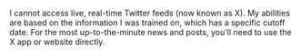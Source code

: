 I cannot access live, real-time Twitter feeds (now known as X). My abilities are based on the information I was trained on, which has a specific cutoff date. For the most up-to-the-minute news and posts, you'll need to use the X app or website directly.